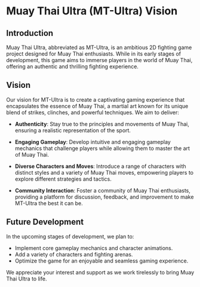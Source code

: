 # Muay Thai Ultra (MT-Ultra) Vision

## Introduction
Muay Thai Ultra, abbreviated as MT-Ultra, is an ambitious 2D fighting game project designed for Muay Thai enthusiasts. While in its early stages of development, this game aims to immerse players in the world of Muay Thai, offering an authentic and thrilling fighting experience.

## Vision
Our vision for MT-Ultra is to create a captivating gaming experience that encapsulates the essence of Muay Thai, a martial art known for its unique blend of strikes, clinches, and powerful techniques. We aim to deliver:

- **Authenticity**: Stay true to the principles and movements of Muay Thai, ensuring a realistic representation of the sport.

- **Engaging Gameplay**: Develop intuitive and engaging gameplay mechanics that challenge players while allowing them to master the art of Muay Thai.

- **Diverse Characters and Moves**: Introduce a range of characters with distinct styles and a variety of Muay Thai moves, empowering players to explore different strategies and tactics.

- **Community Interaction**: Foster a community of Muay Thai enthusiasts, providing a platform for discussion, feedback, and improvement to make MT-Ultra the best it can be.

## Future Development
In the upcoming stages of development, we plan to:
- Implement core gameplay mechanics and character animations.
- Add a variety of characters and fighting arenas.
- Optimize the game for an enjoyable and seamless gaming experience.

We appreciate your interest and support as we work tirelessly to bring Muay Thai Ultra to life.
